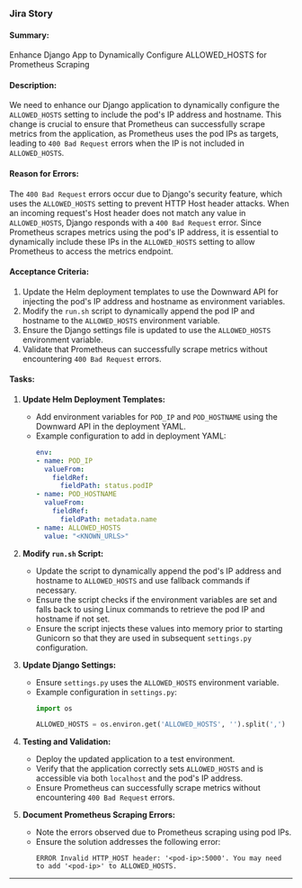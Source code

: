 ### Jira Story

#### Summary:
Enhance Django App to Dynamically Configure ALLOWED_HOSTS for Prometheus Scraping

#### Description:
We need to enhance our Django application to dynamically configure the `ALLOWED_HOSTS` setting to include the pod's IP address and hostname. This change is crucial to ensure that Prometheus can successfully scrape metrics from the application, as Prometheus uses the pod IPs as targets, leading to `400 Bad Request` errors when the IP is not included in `ALLOWED_HOSTS`.

#### Reason for Errors:
The `400 Bad Request` errors occur due to Django's security feature, which uses the `ALLOWED_HOSTS` setting to prevent HTTP Host header attacks. When an incoming request's Host header does not match any value in `ALLOWED_HOSTS`, Django responds with a `400 Bad Request` error. Since Prometheus scrapes metrics using the pod's IP address, it is essential to dynamically include these IPs in the `ALLOWED_HOSTS` setting to allow Prometheus to access the metrics endpoint.

#### Acceptance Criteria:
1. Update the Helm deployment templates to use the Downward API for injecting the pod's IP address and hostname as environment variables.
2. Modify the `run.sh` script to dynamically append the pod IP and hostname to the `ALLOWED_HOSTS` environment variable.
3. Ensure the Django settings file is updated to use the `ALLOWED_HOSTS` environment variable.
4. Validate that Prometheus can successfully scrape metrics without encountering `400 Bad Request` errors.

#### Tasks:

1. **Update Helm Deployment Templates:**
   - Add environment variables for `POD_IP` and `POD_HOSTNAME` using the Downward API in the deployment YAML.
   - Example configuration to add in deployment YAML:
     ```yaml
     env:
     - name: POD_IP
       valueFrom:
         fieldRef:
           fieldPath: status.podIP
     - name: POD_HOSTNAME
       valueFrom:
         fieldRef:
           fieldPath: metadata.name
     - name: ALLOWED_HOSTS
       value: "<KNOWN_URLS>"
     ```

2. **Modify `run.sh` Script:**
   - Update the script to dynamically append the pod's IP address and hostname to `ALLOWED_HOSTS` and use fallback commands if necessary.
   - Ensure the script checks if the environment variables are set and falls back to using Linux commands to retrieve the pod IP and hostname if not set.
   - Ensure the script injects these values into memory prior to starting Gunicorn so that they are used in subsequent `settings.py` configuration.

3. **Update Django Settings:**
   - Ensure `settings.py` uses the `ALLOWED_HOSTS` environment variable.
   - Example configuration in `settings.py`:
     ```python
     import os

     ALLOWED_HOSTS = os.environ.get('ALLOWED_HOSTS', '').split(',')
     ```

4. **Testing and Validation:**
   - Deploy the updated application to a test environment.
   - Verify that the application correctly sets `ALLOWED_HOSTS` and is accessible via both `localhost` and the pod's IP address.
   - Ensure Prometheus can successfully scrape metrics without encountering `400 Bad Request` errors.

5. **Document Prometheus Scraping Errors:**
   - Note the errors observed due to Prometheus scraping using pod IPs.
   - Ensure the solution addresses the following error:
     ```
     ERROR Invalid HTTP_HOST header: '<pod-ip>:5000'. You may need to add '<pod-ip>' to ALLOWED_HOSTS.
     ```
---
